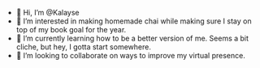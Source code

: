 - 👋 Hi, I’m @Kalayse
- 👀 I’m interested in making homemade chai while making sure I stay on top of my book goal for the year.
- 🌱 I’m currently learning how to be a better version of me. Seems a bit cliche, but hey, I gotta start somewhere.
- 💞️ I’m looking to collaborate on ways to improve my virtual presence.

<!---
Kalayse/Kalayse is a ✨ special ✨ repository because its `README.md` (this file) appears on your GitHub profile.
You can click the Preview link to take a look at your changes.
--->
